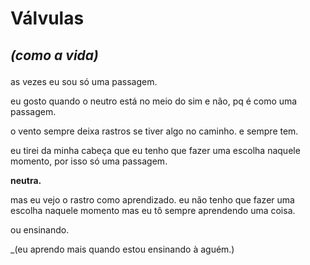# Válvulas
## _(como a vida)_  </p>
as vezes eu sou só uma passagem. </p>
eu gosto quando o neutro está no meio do sim e não, pq é como uma passagem. </p>
o vento sempre deixa rastros se tiver algo no caminho. e sempre tem. </p>
eu tirei da minha cabeça que eu tenho que fazer uma escolha naquele momento, por isso só uma passagem.</p>

**neutra.**

<p>mas eu vejo o rastro como aprendizado. eu não tenho que fazer uma escolha naquele momento mas eu tô sempre aprendendo uma coisa. </p>
ou ensinando. </p>
_(eu aprendo mais quando estou ensinando à aguém.)
